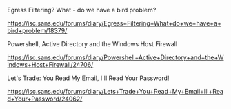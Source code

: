 

Egress Filtering? What - do we have a bird problem?

https://isc.sans.edu/forums/diary/Egress+Filtering+What+do+we+have+a+bird+problem/18379/

Powershell, Active Directory and the Windows Host Firewall

https://isc.sans.edu/forums/diary/Powershell+Active+Directory+and+the+Windows+Host+Firewall/24706/

Let's Trade: You Read My Email, I'll Read Your Password!

https://isc.sans.edu/forums/diary/Lets+Trade+You+Read+My+Email+Ill+Read+Your+Password/24062/


